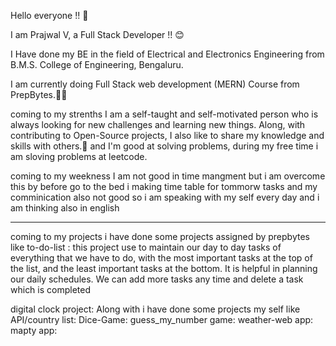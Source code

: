 <p>Hello everyone !! 👋

I am Prajwal V, a Full Stack Developer !! 😊

I Have done my BE in the field of Electrical and Electronics Engineering from B.M.S. College of Engineering, Bengaluru.

I am currently doing Full Stack web development (MERN) Course from PrepBytes.👨‍💻

coming to my strenths
I am a self-taught and self-motivated person who is always looking for new challenges and learning new things.
Along, with contributing to Open-Source projects, I also like to share my knowledge and skills with others.🎯
and I'm good at solving problems, during my free time i am sloving problems at leetcode.
  
coming to my weekness 
 I am not good in time mangment but i am overcome this by before go to the bed i making time table for tommorw tasks
 and my comminication also not good so i am speaking with my self every day and i am thinking also in english
  </p>
  <hr/>
  coming to my projects
 i have done some projects assigned by prepbytes like
 to-do-list : this project use to maintain our day to day tasks of everything that we have to do, with the most important tasks at the top of the list, and the least important tasks at   the bottom. It is helpful in planning our daily schedules. We can add more tasks any time and delete a task which is completed
  
 digital clock project:
 Along with i have done some projects my self like
 API/country list:
 Dice-Game:
 guess_my_number game:
 weather-web app:
 mapty app:
 

